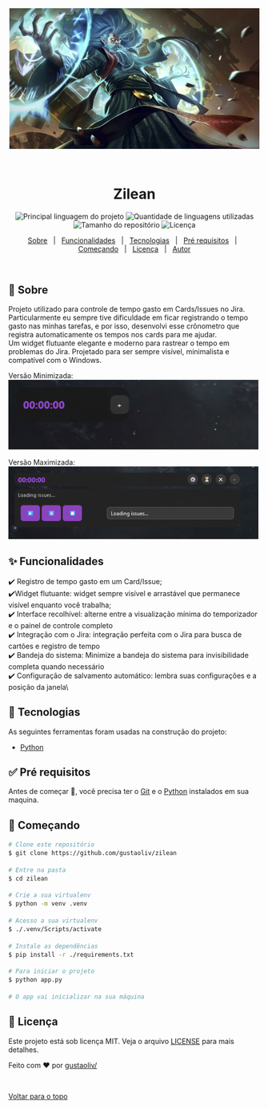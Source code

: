 <div align="center" id="top"> 
  <div align="center" id="top"> 
    <img src="Images/zilean_wallpapper.jpg" width="500px" alt="print"/>
  </div>

  &#xa0;

</div>

<h1 align="center">Zilean</h1>

<p align="center">
  <img alt="Principal linguagem do projeto" src="https://img.shields.io/github/languages/top/gustaoliv/zilean?color=56BEB8">

  <img alt="Quantidade de linguagens utilizadas" src="https://img.shields.io/github/languages/count/gustaoliv/zilean?color=56BEB8">

  <img alt="Tamanho do repositório" src="https://img.shields.io/github/repo-size/gustaoliv/zilean?color=56BEB8">

  <img alt="Licença" src="https://img.shields.io/github/license/gustaoliv/zilean?color=56BEB8">
</p>


<p align="center">
  <a href="#dart-sobre">Sobre</a> &#xa0; | &#xa0; 
  <a href="#sparkles-funcionalidades">Funcionalidades</a> &#xa0; | &#xa0;
  <a href="#rocket-tecnologias">Tecnologias</a> &#xa0; | &#xa0;
  <a href="#white_check_mark-pré-requisitos">Pré requisitos</a> &#xa0; | &#xa0;
  <a href="#checkered_flag-começando">Começando</a> &#xa0; | &#xa0;
  <a href="#memo-licença">Licença</a> &#xa0; | &#xa0;
  <a href="https://github.com/gustaoliv/" target="_blank">Autor</a>
</p>

<br>

## :dart: Sobre ##

Projeto utilizado para controle de tempo gasto em Cards/Issues no Jira.
Particularmente eu sempre tive dificuldade em ficar registrando o tempo gasto nas minhas tarefas, e por isso, desenvolvi esse crônometro que registra automaticamente os tempos nos cards para me ajudar.\
Um widget flutuante elegante e moderno para rastrear o tempo em problemas do Jira. Projetado para ser sempre visível, minimalista e compatível com o Windows.

Versão Minimizada:\
<img src="Images/minimized_version.png" width="500px" alt="print"/>

Versão Maximizada:\
<img src="Images/expanded_version.png" width="500px" alt="print"/>

## :sparkles: Funcionalidades ##

:heavy_check_mark: Registro de tempo gasto em um Card/Issue;\
:heavy_check_mark:Widget flutuante: widget sempre visível e arrastável que permanece visível enquanto você trabalha;\
:heavy_check_mark: Interface recolhível: alterne entre a visualização mínima do temporizador e o painel de controle completo\
:heavy_check_mark: Integração com o Jira: integração perfeita com o Jira para busca de cartões e registro de tempo\
:heavy_check_mark: Bandeja do sistema: Minimize a bandeja do sistema para invisibilidade completa quando necessário\
:heavy_check_mark: Configuração de salvamento automático: lembra suas configurações e a posição da janela\

## :rocket: Tecnologias ##

As seguintes ferramentas foram usadas na construção do projeto:

- [Python](https://www.python.org/)


## :white_check_mark: Pré requisitos ##

Antes de começar :checkered_flag:, você precisa ter o [Git](https://git-scm.com) e o [Python](https://www.python.org/) instalados em sua maquina.

## :checkered_flag: Começando ##

```bash
# Clone este repositório
$ git clone https://github.com/gustaoliv/zilean

# Entre na pasta
$ cd zilean

# Crie a sua virtualenv
$ python -m venv .venv

# Acesso a sua virtualenv
$ ./.venv/Scripts/activate

# Instale as dependências
$ pip install -r ./requirements.txt

# Para iniciar o projeto
$ python app.py

# O app vai inicializar na sua máquina
```

## :memo: Licença ##

Este projeto está sob licença MIT. Veja o arquivo [LICENSE](LICENSE.md) para mais detalhes.


Feito com :heart: por <a href="https://github.com/gustaoliv/" target="_blank">gustaoliv/</a>

&#xa0;

<a href="#top">Voltar para o topo</a>